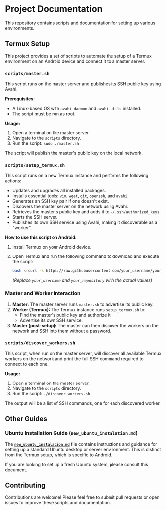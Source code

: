 # Project Documentation

This repository contains scripts and documentation for setting up various environments.

## Termux Setup

This project provides a set of scripts to automate the setup of a Termux environment on an Android device and connect it to a master server.

### `scripts/master.sh`

This script runs on the master server and publishes its SSH public key using Avahi.

**Prerequisites:**
- A Linux-based OS with `avahi-daemon` and `avahi-utils` installed.
- The script must be run as root.

**Usage:**
1.  Open a terminal on the master server.
2.  Navigate to the `scripts` directory.
3.  Run the script: `sudo ./master.sh`

The script will publish the master's public key on the local network.

### `scripts/setup_termux.sh`

This script runs on a new Termux instance and performs the following actions:
- Updates and upgrades all installed packages.
- Installs essential tools: `vim`, `wget`, `git`, `openssh`, and `avahi`.
- Generates an SSH key pair if one doesn't exist.
- Discovers the master server on the network using Avahi.
- Retrieves the master's public key and adds it to `~/.ssh/authorized_keys`.
- Starts the SSH server.
- Publishes its own SSH service using Avahi, making it discoverable as a "worker".

**How to use this script on Android:**
1.  Install Termux on your Android device.
2.  Open Termux and run the following command to download and execute the script:

    ```bash
    bash <(curl -s https://raw.githubusercontent.com/your_username/your_repository/main/scripts/setup_termux.sh)
    ```
    *(Replace `your_username` and `your_repository` with the actual values)*

### Master and Worker Interaction

1.  **Master:** The master server runs `master.sh` to advertise its public key.
2.  **Worker (Termux):** The Termux instance runs `setup_termux.sh` to:
    -   Find the master's public key and authorize it.
    -   Advertise its own SSH service.
3.  **Master (post-setup):** The master can then discover the workers on the network and SSH into them without a password.

### `scripts/discover_workers.sh`

This script, when run on the master server, will discover all available Termux workers on the network and print the full SSH command required to connect to each one.

**Usage:**
1.  Open a terminal on the master server.
2.  Navigate to the `scripts` directory.
3.  Run the script: `./discover_workers.sh`

The output will be a list of SSH commands, one for each discovered worker.

## Other Guides

### Ubuntu Installation Guide (`new_ubuntu_instalation.md`)

The [**`new_ubuntu_instalation.md`**](./new_ubuntu_instalation.md) file contains instructions and guidance for setting up a standard Ubuntu desktop or server environment. This is distinct from the Termux setup, which is specific to Android.

If you are looking to set up a fresh Ubuntu system, please consult this document.

## Contributing

Contributions are welcome! Please feel free to submit pull requests or open issues to improve these scripts and documentation.
